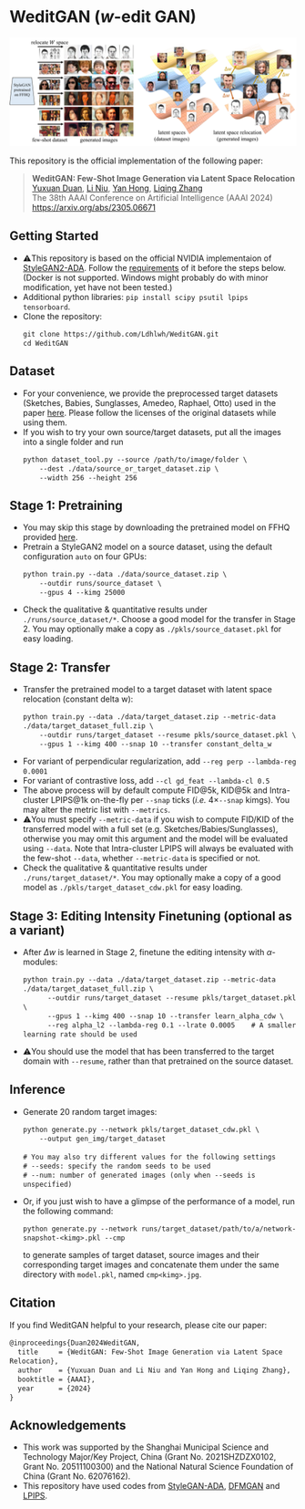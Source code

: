 # WeditGAN ($w$-edit GAN)

<img src="./docs/weditgan.jpg">

This repository is the official implementation of the following paper:

> **WeditGAN: Few-Shot Image Generation via Latent Space Relocation**<br>
> [Yuxuan Duan](https://github.com/Ldhlwh), [Li Niu](http://www.ustcnewly.com/), [Yan Hong](https://github.com/hy-zpg), [Liqing Zhang](https://bcmi.sjtu.edu.cn/~zhangliqing/)<br>
> The 38th AAAI Conference on Artificial Intelligence (AAAI 2024)<br>
> https://arxiv.org/abs/2305.06671

## Getting Started

- :warning:This repository is based on the official NVIDIA implementaion of [StyleGAN2-ADA](https://github.com/NVlabs/stylegan2-ada-pytorch). Follow the [requirements](https://github.com/NVlabs/stylegan2-ada-pytorch#requirements) of it before the steps below. (Docker is not supported. Windows might probably do with minor modification, yet have not been tested.)
- Additional python libraries: ```pip install scipy psutil lpips tensorboard```.
- Clone the repository:
    ```shell
    git clone https://github.com/Ldhlwh/WeditGAN.git
    cd WeditGAN
    ```
    
## Dataset

- For your convenience, we provide the preprocessed target datasets (Sketches, Babies, Sunglasses, Amedeo, Raphael, Otto) used in the paper [here](https://drive.google.com/drive/folders/10CAKIJj6e5GavnSCcm2re2EsFOtruJ3m?usp=sharing). Please follow the licenses of the original datasets while using them.
- If you wish to try your own source/target datasets, put all the images into a single folder and run
    ```shell
    python dataset_tool.py --source /path/to/image/folder \
        --dest ./data/source_or_target_dataset.zip \
        --width 256 --height 256
    ```
    
## Stage 1: Pretraining

- You may skip this stage by downloading the pretrained model on FFHQ provided [here](https://drive.google.com/drive/folders/10CAKIJj6e5GavnSCcm2re2EsFOtruJ3m?usp=sharing).
- Pretrain a StyleGAN2 model on a source dataset, using the default configuration ```auto``` on four GPUs:
    ```shell
    python train.py --data ./data/source_dataset.zip \
        --outdir runs/source_dataset \
        --gpus 4 --kimg 25000
    ```
- Check the qualitative & quantitative results under ```./runs/source_dataset/*```. Choose a good model for the transfer in Stage 2. You may optionally make a copy as ```./pkls/source_dataset.pkl``` for easy loading.

## Stage 2: Transfer

- Transfer the pretrained model to a target dataset with latent space relocation (constant delta w):
    ```shell
    python train.py --data ./data/target_dataset.zip --metric-data ./data/target_dataset_full.zip \
        --outdir runs/target_dataset --resume pkls/source_dataset.pkl \
        --gpus 1 --kimg 400 --snap 10 --transfer constant_delta_w
    ```
- For variant of perpendicular regularization, add ```--reg perp --lambda-reg 0.0001```
- For variant of contrastive loss, add ```--cl gd_feat --lambda-cl 0.5```
- The above process will by default compute FID@5k, KID@5k and Intra-cluster LPIPS@1k on-the-fly per ```--snap``` ticks (*i.e.* $4 \times$```--snap``` kimgs). You may alter the metric list with ```--metrics```.
- :warning:You must specify ```--metric-data``` if you wish to compute FID/KID of the transferred model with a full set (e.g. Sketches/Babies/Sunglasses), otherwise you may omit this argument and the model will be evaluated using ```--data```. Note that Intra-cluster LPIPS will always be evaluated with the few-shot ```--data```, whether ```--metric-data``` is specified or not.
- Check the qualitative & quantitative results under ```./runs/target_dataset/*```. You may optionally make a copy of a good model as ```./pkls/target_dataset_cdw.pkl``` for easy loading.

## Stage 3: Editing Intensity Finetuning (optional as a variant)

- After $\Delta w$ is learned in Stage 2, finetune the editing intensity with $\alpha$-modules:
  ```shell
  python train.py --data ./data/target_dataset.zip --metric-data ./data/target_dataset_full.zip \
        --outdir runs/target_dataset --resume pkls/target_dataset.pkl \
        --gpus 1 --kimg 400 --snap 10 --transfer learn_alpha_cdw \
        --reg alpha_l2 --lambda-reg 0.1 --lrate 0.0005    # A smaller learning rate should be used
  ```
- :warning:You should use the model that has been transferred to the target domain with ```--resume```, rather than that pretrained on the source dataset.
  
## Inference

- Generate 20 random target images:
    ```shell
    python generate.py --network pkls/target_dataset_cdw.pkl \
        --output gen_img/target_dataset
        
    # You may also try different values for the following settings
    # --seeds: specify the random seeds to be used
    # --num: number of generated images (only when --seeds is unspecified)
    ```
- Or, if you just wish to have a glimpse of the performance of a model, run the following command:
    ```shell
    python generate.py --network runs/target_dataset/path/to/a/network-snapshot-<kimg>.pkl --cmp
    ```
     to generate samples of target dataset, source images and their corresponding target images and concatenate them under the same directory with ```model.pkl```, named ```cmp<kimg>.jpg```.
     
## Citation

If you find WeditGAN helpful to your research, please cite our paper:
```
@inproceedings{Duan2024WeditGAN,
  title     = {WeditGAN: Few-Shot Image Generation via Latent Space Relocation},
  author    = {Yuxuan Duan and Li Niu and Yan Hong and Liqing Zhang},
  booktitle = {AAAI},
  year      = {2024}
}
```

## Acknowledgements

- This work was supported by the Shanghai Municipal Science and Technology Major/Key Project, China (Grant No. 2021SHZDZX0102, Grant No. 20511100300) and the National Natural Science Foundation of China (Grant No. 62076162).
- This repository have used codes from [StyleGAN-ADA](https://github.com/NVlabs/stylegan2-ada-pytorch), [DFMGAN](https://github.com/Ldhlwh/DFMGAN) and [LPIPS](https://github.com/richzhang/PerceptualSimilarity).
